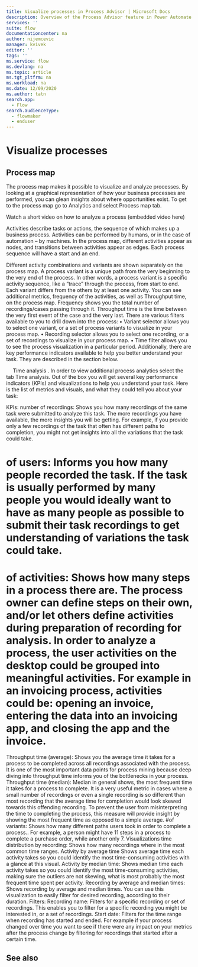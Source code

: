 ```yaml
---
title: Visualize processes in Process Advisor | Microsoft Docs
description: Overview of the Process Advisor feature in Power Automate.
services: ''
suite: flow
documentationcenter: na
author: nijemcevic 
manager: kvivek
editor: ''
tags: ''
ms.service: flow
ms.devlang: na
ms.topic: article
ms.tgt_pltfrm: na
ms.workload: na
ms.date: 12/09/2020
ms.author: tatn
search.app: 
  - Flow
search.audienceType: 
  - flowmaker
  - enduser
---
```

# Visualize processes

## Process map

The process map makes it possible to visualize and analyze processes. By looking at a graphical representation of how your business processes are performed, you can glean insights about where opportunities exist.  To get to the process map go to Analytics and select Process map tab.

Watch a short video on how to analyze a process (embedded video here)

Activities describe tasks or actions, the sequence of which makes up a business process. Activities can be performed by humans, or in the case of automation – by machines. In the process map, different activities appear as nodes, and transitions between activities appear as edges.  Each process sequence will have a start and an end.

Different activity combinations and variants are shown separately on the process map. A process variant is a unique path from the very beginning to the very end of the process. In other words, a process variant is a specific activity sequence, like a “trace” through the process, from start to end. Each variant differs from the others by at least one activity.
You can see additional metrics, frequency of the activities, as well as Throughput time, on the process map.
Frequency shows you the total number of recordings/cases passing through it.  Throughput time is the time between the very first event of the case and the very last.
There are various filters available to you to drill down into the process:
•	Variant selector allows you to select one variant, or a set of process variants to visualize in your process map. 
•	Recording selector allows you to select one recording, or a set of recordings to visualize in your process map. 
•	Time filter allows you to see the process visualization in a particular period. 
Additionally, there are key performance indicators available to help you better understand your task. They are described in the section below.

 
Time analysis .
 In order to view additional process analytics select the tab Time analysis. Out of the box you will get several key performance indicators (KPIs) and visualizations to help you understand your task. Here is the list of metrics and visuals, and what they could tell you about your task:
 

KPIs:
number of recordings: Shows you how many recordings of the same task were submitted to analyze this task. The more recordings you have available, the more insights you will be getting. For example, if you provide only a few recordings of the task that often has different paths to completion, you might not get insights into all the variations that the task could take.
# of users: Informs you how many people recorded the task. If the task is usually performed by many people you would ideally want to have as many people as possible to submit their task recordings to get understanding of variations the task could take. 
# of activities: Shows how many steps in a process there are. The process owner can define steps on their own, and/or let others define activities during preparation of recording for analysis. In order to analyze a process, the user activities on the desktop could be grouped into meaningful activities. For example in an invoicing process, activities could be: opening an invoice, entering the data into an invoicing app, and closing the app and the invoice. 
Throughput time (average): Shows you the average time it takes for a process to be completed across all recordings associated with the process. It is one of the most important data points for process mining because deep diving into throughput time informs you of the bottlenecks in your process.
Throughput time (median): Median in general shows, the most frequent time it takes for a process to complete. It is a very useful metric in cases where a small number of recordings or even a single recording is so different than most recording that the average time for completion would look skewed towards this offending recording. To prevent the user from misinterpreting the time to completing the process, this measure will provide insight by showing the most frequent time as opposed to a simple average.
#of variants: Shows how many different paths users took in order to complete a process.. For example, a person might have 11 steps in a process to complete a purchase order, while another only 7. 
Visualizations
time distribution by recording: Shows how many recordings where in the most common time ranges.
Activity by average time Shows average time each activity takes so you could identify the most time-consuming activities with a glance at this visual.
 Activity by median time: Shows median time  each activity takes so you could identify the most time-consuming activities, making sure the outliers are not skewing, what is most probably the most frequent time spent per activity.
 Recording by average and median times: Shows recording by average and median times. You can use this visualization to easily filter for desired recording, according to their duration. Filters:
Recording name: Filters for a specific recording or set of recordings. This enables you to filter for a specific recording you might be interested in, or a set of recordings.
Start date: Filters for the time range when recording has started and ended. For example if your process changed over time you want to see if there were any impact on your metrics after the process change by filtering for recordings that started after a certain time.


## See also

